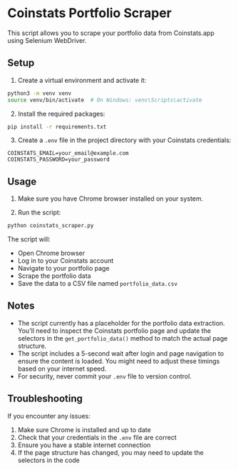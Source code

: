 # Coinstats Portfolio Scraper

This script allows you to scrape your portfolio data from Coinstats.app using Selenium WebDriver.

## Setup

1. Create a virtual environment and activate it:
```bash
python3 -m venv venv
source venv/bin/activate  # On Windows: venv\Scripts\activate
```

2. Install the required packages:
```bash
pip install -r requirements.txt
```

3. Create a `.env` file in the project directory with your Coinstats credentials:
```
COINSTATS_EMAIL=your_email@example.com
COINSTATS_PASSWORD=your_password
```

## Usage

1. Make sure you have Chrome browser installed on your system.

2. Run the script:
```bash
python coinstats_scraper.py
```

The script will:
- Open Chrome browser
- Log in to your Coinstats account
- Navigate to your portfolio page
- Scrape the portfolio data
- Save the data to a CSV file named `portfolio_data.csv`

## Notes

- The script currently has a placeholder for the portfolio data extraction. You'll need to inspect the Coinstats portfolio page and update the selectors in the `get_portfolio_data()` method to match the actual page structure.
- The script includes a 5-second wait after login and page navigation to ensure the content is loaded. You might need to adjust these timings based on your internet speed.
- For security, never commit your `.env` file to version control.

## Troubleshooting

If you encounter any issues:
1. Make sure Chrome is installed and up to date
2. Check that your credentials in the `.env` file are correct
3. Ensure you have a stable internet connection
4. If the page structure has changed, you may need to update the selectors in the code 